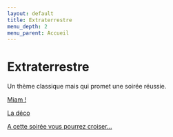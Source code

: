```yaml
---
layout: default
title: Extraterrestre
menu_depth: 2
menu_parent: Accueil
---
```


# Extraterrestre

Un thème classique mais qui promet une soirée réussie.

[Miam !](/pages/extraterrestre/miam.html)

[La déco](/pages/extraterrestre/deco.html)

[A cette soirée vous pourrez croiser...](/pages/extraterrestre/deguisements.html)